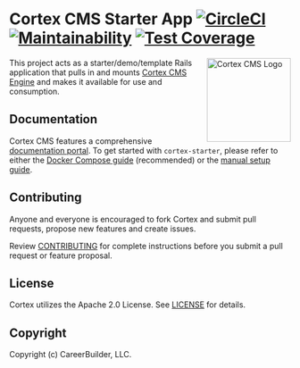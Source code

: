 # Cortex CMS Starter App [![CircleCI](https://circleci.com/gh/cortex-cms/cortex-starter.svg?style=svg)](https://circleci.com/gh/cortex-cms/cortex-starter) [![Maintainability](https://api.codeclimate.com/v1/badges/3d1a7f037b3d31446b83/maintainability)](https://codeclimate.com/github/cortex-cms/cortex-starter/maintainability) [![Test Coverage](https://api.codeclimate.com/v1/badges/3d1a7f037b3d31446b83/test_coverage)](https://codeclimate.com/github/cortex-cms/cortex-starter/test_coverage)
<img align="right" height="150"
     src="https://hiring-assets.careerbuilder.com/branding/cortex-logo.svg"
     alt="Cortex CMS Logo">

This project acts as a starter/demo/template Rails application that pulls in and mounts [Cortex CMS Engine](https://github.com/cortex-cms/cortex/) and makes it available for use and consumption.

## Documentation

Cortex CMS features a comprehensive [documentation portal](https://docs.cortexcms.org). To get started with `cortex-starter`, please refer to either the [Docker Compose guide](https://docs.cortexcms.org/basics/setup/docker-compose) \(recommended\) or the [manual setup guide](https://docs.cortexcms.org/basics/setup/manual-setup).

## Contributing

Anyone and everyone is encouraged to fork Cortex and submit pull requests, propose new features and create issues.

Review [CONTRIBUTING](CONTRIBUTING.md) for complete instructions before you submit a pull request or feature proposal.

## License

Cortex utilizes the Apache 2.0 License. See [LICENSE](LICENSE.md) for details.

## Copyright

Copyright (c) CareerBuilder, LLC.
